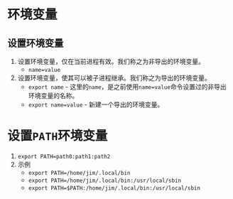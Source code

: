 # 环境变量

## 设置环境变量
1. 设置环境变量，仅在当前进程有效。我们称之为非导出的环境变量。
    * `name=value`
1. 设置环境变量，使其可以被子进程继承。我们称之为导出的环境变量。
    * `export name` - 这里的`name`，是之前使用`name=value`命令设置过的非导出环境变量的名称。
    * `export name=value` - 新建一个导出的环境变量。

# 设置`PATH`环境变量
1. `export PATH=path0:path1:path2`
2. 示例
    * `export PATH=/home/jim/.local/bin`
    * `export PATH=/home/jim/.local/bin:/usr/local/sbin`
    * `export PATH=$PATH:/home/jim/.local/bin:/usr/local/sbin`
